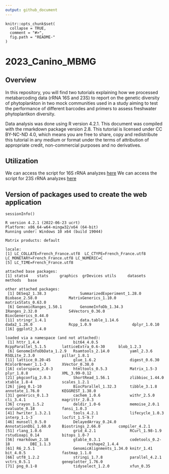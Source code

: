 ```yaml
---
output: github_document
---
```


<!-- README.md is generated from README.Rmd. Please edit that file -->

```{r, echo = FALSE}
knitr::opts_chunk$set(
  collapse = TRUE,
  comment = "#>",
  fig.path = "README-"
)
```

# 2023_Canino_MBMG

## Overview

In this repository, you will find two tutorials explaining how we processed metabarcoding data (rRNA 16S and 23S) to report on the genetic diversity of phytoplankton in two mock communities used in a study aiming to test the performance of different barcodes and primers to assess freshwater phytoplantkon diversity.

Data analysis was done using R version 4.2.1. This document was compiled with the rmarkdown package version 2.8. This tutorial is licensed under CC BY-NC-ND 4.0, which means you are free to share, copy and redistribute this tutorial in any medium or format under the terms of attribution of appropriate credit, non-commercial purposes and no derivatives.

## Utilization

We can access the script for 16S rRNA analyzes [here](https://github.com/Github-Carrtel/2023_Canino_MBMG/blob/main/Mock_taxonomy_analysis_16S.html)
We can access the script for 23S rRNA analyzes [here](https://github.com/Github-Carrtel/2023_Canino_MBMG/blob/main/Mock_taxonomy_analysis_23S.html)

## Version of packages used to create the web application
```{r, eval = FALSE}
sessionInfo()

R version 4.2.1 (2022-06-23 ucrt)
Platform: x86_64-w64-mingw32/x64 (64-bit)
Running under: Windows 10 x64 (build 19044)

Matrix products: default

locale:
[1] LC_COLLATE=French_France.utf8  LC_CTYPE=French_France.utf8    LC_MONETARY=French_France.utf8 LC_NUMERIC=C                  
[5] LC_TIME=French_France.utf8    

attached base packages:
[1] stats4    stats     graphics  grDevices utils     datasets  methods   base     

other attached packages:
 [1] DESeq2_1.38.3               SummarizedExperiment_1.28.0 Biobase_2.58.0              MatrixGenerics_1.10.0       matrixStats_0.63.0         
 [6] GenomicRanges_1.50.1        GenomeInfoDb_1.34.3         IRanges_2.32.0              S4Vectors_0.36.0            BiocGenerics_0.44.0        
[11] stringr_1.4.1               data.table_1.14.6           dada2_1.26.0                Rcpp_1.0.9                  dplyr_1.0.10               
[16] ggplot2_3.4.0              

loaded via a namespace (and not attached):
 [1] httr_1.4.4               bit64_4.0.5              RcppParallel_5.1.5       latticeExtra_0.6-30      blob_1.2.3              
 [6] GenomeInfoDbData_1.2.9   Rsamtools_2.14.0         yaml_2.3.6               RSQLite_2.3.0            pillar_1.8.1            
[11] lattice_0.20-45          glue_1.6.2               digest_0.6.30            RColorBrewer_1.1-3       XVector_0.38.0          
[16] colorspace_2.0-3         htmltools_0.5.3          Matrix_1.5-3             plyr_1.8.8               XML_3.99-0.12           
[21] pkgconfig_2.0.3          ShortRead_1.56.1         zlibbioc_1.44.0          xtable_1.8-4             scales_1.2.1            
[26] jpeg_0.1-10              BiocParallel_1.32.3      tibble_3.1.8             annotate_1.76.0          KEGGREST_1.38.0         
[31] generics_0.1.3           cachem_1.0.6             withr_2.5.0              cli_3.4.1                magrittr_2.0.3          
[36] crayon_1.5.2             deldir_1.0-6             memoise_2.0.1            evaluate_0.18            fansi_1.0.3             
[41] hwriter_1.3.2.1          tools_4.2.1              lifecycle_1.0.3          interp_1.1-3             locfit_1.5-9.7          
[46] munsell_0.5.0            DelayedArray_0.24.0      AnnotationDbi_1.60.0     Biostrings_2.66.0        compiler_4.2.1          
[51] rlang_1.0.6              grid_4.2.1               RCurl_1.98-1.9           rstudioapi_0.14          bitops_1.0-7            
[56] rmarkdown_2.18           gtable_0.3.1             codetools_0.2-18         DBI_1.1.3                reshape2_1.4.4          
[61] R6_2.5.1                 GenomicAlignments_1.34.0 knitr_1.41               bit_4.0.5                fastmap_1.1.0           
[66] utf8_1.2.2               stringi_1.7.8            parallel_4.2.1           vctrs_0.5.1              geneplotter_1.76.0      
[71] png_0.1-8                tidyselect_1.2.0         xfun_0.35
```
